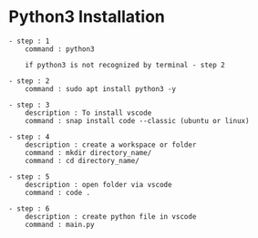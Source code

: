 # Python3 Installation

    - step : 1
        command : python3

        if python3 is not recognized by terminal - step 2

    - step : 2
        command : sudo apt install python3 -y

    - step : 3
        description : To install vscode
        command : snap install code --classic (ubuntu or linux)

    - step : 4
        description : create a workspace or folder
        command : mkdir directory_name/
        command : cd directory_name/

    - step : 5
        description : open folder via vscode
        command : code .

    - step : 6
        description : create python file in vscode
        command : main.py
